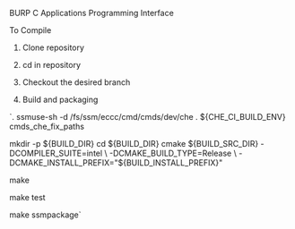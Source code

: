 BURP C Applications Programming Interface

To Compile

1) Clone repository

2) cd in repository

3) Checkout the desired branch

4) Build and packaging

`. ssmuse-sh -d /fs/ssm/eccc/cmd/cmds/dev/che
. ${CHE_CI_BUILD_ENV}
cmds_che_fix_paths

mkdir -p ${BUILD_DIR}
cd ${BUILD_DIR}
cmake ${BUILD_SRC_DIR} -DCOMPILER_SUITE=intel \
        -DCMAKE_BUILD_TYPE=Release  \
        -DCMAKE_INSTALL_PREFIX="${BUILD_INSTALL_PREFIX}"

make

make test

make ssmpackage`
